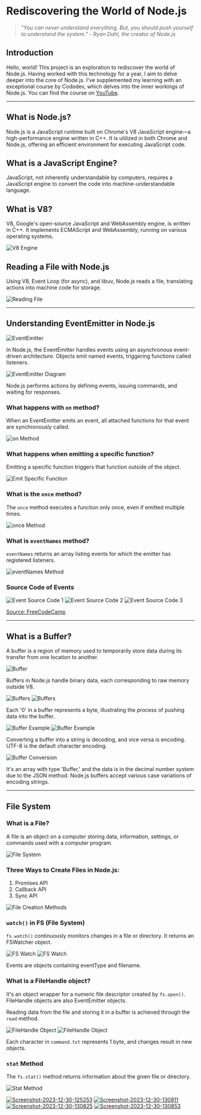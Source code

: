 # Rediscovering the World of Node.js

> *"You can never understand everything. But, you should push yourself to understand the system." - Ryan Dahl, the creator of Node.js*

## Introduction

Hello, world! This project is an exploration to rediscover the world of Node.js. Having worked with this technology for a year, I aim to delve deeper into the core of Node.js. I've supplemented my learning with an exceptional course by Cododev, which delves into the inner workings of Node.js. You can find the course on [YouTube](https://youtu.be/GVLw17FNZ3A).

---

## What is Node.js?

Node.js is a JavaScript runtime built on Chrome's V8 JavaScript engine—a high-performance engine written in C++. It is utilized in both Chrome and Node.js, offering an efficient environment for executing JavaScript code.

## What is a JavaScript Engine?

JavaScript, not inherently understandable by computers, requires a JavaScript engine to convert the code into machine-understandable language.

## What is V8?

V8, Google's open-source JavaScript and WebAssembly engine, is written in C++. It implements ECMAScript and WebAssembly, running on various operating systems.

![V8 Engine](https://i.ibb.co/gwVfN2j/Screenshot-2023-03-09-191358.png)

## Reading a File with Node.js

Using V8, Event Loop (for async), and libuv, Node.js reads a file, translating actions into machine code for storage.

![Reading File](https://i.ibb.co/GRtmMLD/Screenshot-2023-03-09-192317.png)

---

## Understanding EventEmitter in Node.js

![EventEmitter](https://i.ibb.co/Sm4ThP5/Screenshot-2023-03-16-221636.png)

In Node.js, the EventEmitter handles events using an asynchronous event-driven architecture. Objects emit named events, triggering functions called listeners.

![EventEmitter Diagram](https://i.ibb.co/c1dpq2t/Screenshot-2023-03-16-221742.png)

Node.js performs actions by defining events, issuing commands, and waiting for responses.

### What happens with `on` method?

When an EventEmitter emits an event, all attached functions for that event are synchronously called.

![on Method](https://i.ibb.co/hBnKRkv/Screenshot-2023-03-16-222108.png)

### What happens when emitting a specific function?

Emitting a specific function triggers that function outside of the object.

![Emit Specific Function](https://i.ibb.co/QNpkwXw/Screenshot-2023-03-16-222120.png)

### What is the `once` method?

The `once` method executes a function only once, even if emitted multiple times.

![once Method](https://i.ibb.co/MV3KKDP/Screenshot-2023-03-16-222137.png)

### What is `eventNames` method?

`eventNames` returns an array listing events for which the emitter has registered listeners.

![eventNames Method](https://i.ibb.co/Tc8TN1q/Screenshot-2023-03-16-222155.png)

### Source Code of Events

![Event Source Code 1](https://i.ibb.co/SvcWnBY/Screenshot-2023-03-16-222210.png)
![Event Source Code 2](https://i.ibb.co/nkfCB8Y/Screenshot-2023-03-16-222227.png)
![Event Source Code 3](https://i.ibb.co/HV4ZF5J/Screenshot-2023-03-16-222243.png)

[Source: FreeCodeCamp](https://www.freecodecamp.org/news/how-to-code-your-own-event-emitter-in-node-js-a-step-by-step-guide-e13b7e7908e1/)

---

## What is a Buffer?

A buffer is a region of memory used to temporarily store data during its transfer from one location to another.

![Buffer](https://i.ibb.co/r7T4NsD/Screenshot-2023-03-16-223705.png)

Buffers in Node.js handle binary data, each corresponding to raw memory outside V8.

![Buffers](https://i.ibb.co/52vNYkS/Screenshot-2023-03-16-223721.png)
![Buffers](https://i.ibb.co/ZTmFMCq/Screenshot-2023-03-16-223734.png)

Each '0' in a buffer represents a byte, illustrating the process of pushing data into the buffer.

![Buffer Example](https://i.ibb.co/6WhxBzs/Screenshot-2023-03-16-223800.png)
![Buffer Example](https://i.ibb.co/M73HN03/Screenshot-2023-03-16-223816.png)

Converting a buffer into a string is decoding, and vice versa is encoding. UTF-8 is the default character encoding.

![Buffer Conversion](https://i.ibb.co/tLb75Qb/Screenshot-2023-03-16-224500.png)

It's an array with type 'Buffer,' and the data is in the decimal number system due to the JSON method. Node.js buffers accept various case variations of encoding strings.

---

## File System

### What is a File?

A file is an object on a computer storing data, information, settings, or commands used with a computer program.

![File System](https://i.ibb.co/RHvMzn0/Screenshot-2023-12-30-130222.png)

### Three Ways to Create Files in Node.js:

1. Promises API
2. Callback API
3. Sync API

![File Creation Methods](https://i.ibb.co/G9ZYLpN/Screenshot-2023-03-09-135400.png)

### `watch()` in FS (File System)

`fs.watch()` continuously monitors changes in a file or directory. It returns an FSWatcher object.

![FS Watch](https://i.ibb.co/jLDDxxf/Screenshot-2023-03-09-142706.png)
![FS Watch](https://i.ibb.co/ydcLDCm/Screenshot-2023-03-09-142718.png)

Events are objects containing eventType and filename.

### What is a FileHandle object?

It's an object wrapper for a numeric file descriptor created by `fs.open()`. FileHandle objects are also EventEmitter objects.

Reading data from the file and storing it in a buffer is achieved through the `read` method.

![FileHandle Object](https://i.ibb.co/X3wCcbB/Screenshot-2023-03-09-143238.png)
![FileHandle Object](https://i.ibb.co/NrjQ05B/Screenshot-2023-03-09-143250.png)

Each character in `command.txt` represents 1 byte, and changes result in new objects.

### `stat` Method

The `fs.stat()` method returns information about the given file or directory.

![Stat Method](https://i.ibb.co/RHvMzn0/Screenshot-2023-12-30-130222.png)

[![Screenshot-2023-12-30-125253](https://i.ibb.co/Xxkv9ZC/Screenshot-2023-12-30-125253.png)](https://ibb.co/qYFPzMr)
[![Screenshot-2023-12-30-130811](https://i.ibb.co/wJFm453/Screenshot-2023-12-30-130811.png)](https://imgbb.com/)
[![Screenshot-2023-12-30-130825](https://i.ibb.co/mShxV2H/Screenshot-2023-12-30-130825.png)](https://imgbb.com/)
[![Screenshot-2023-12-30-130853](https://i.ibb.co/syDFHrR/Screenshot-2023-12-30-130853.png)](https://ibb.co/kQrh1FB)


